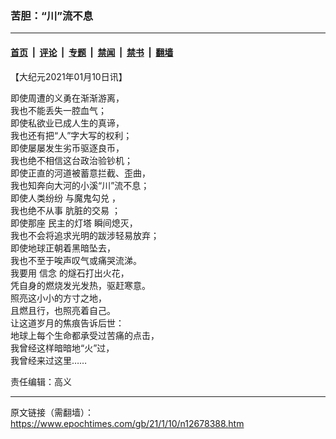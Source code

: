 ### 苦胆：“川”流不息

---

#### [首页](../../../..?n12678388) &nbsp;|&nbsp; [评论](../../../../../epoch-comment?n12678388) &nbsp;|&nbsp; [专题](../../../../../epoch-special?n12678388) &nbsp;|&nbsp; [禁闻](../../../../../epoch-news?n12678388) &nbsp;|&nbsp; [禁书](../../../../../books?n12678388) &nbsp;|&nbsp; [翻墙](https://github.com/gfw-breaker/nogfw/blob/master/README.md?n12678388)


<div class="post_content" id="artbody" itemprop="articleBody">
 <!-- article content begin -->
 <p>
  【大纪元2021年01月10日讯】
 </p>
 <p>
  即使周遭的义勇在渐渐游离，
  <br/>
  我也不能丢失一腔血气；
  <br/>
  即使私欲业已成人生的真谛，
  <br/>
  我也还有把“人”字大写的权利；
  <br/>
  即使屡屡发生劣币驱逐良币，
  <br/>
  我也绝不相信这台政治验钞机；
  <br/>
  即使正直的河道被蓄意拦截、歪曲，
  <br/>
  我也知奔向大河的小溪“川”流不息；
  <br/>
  即使人类纷纷
  <ok href="https://www.epochtimes.com/gb/tag/%E4%B8%8E%E9%AD%94%E9%AC%BC%E5%8B%BE%E5%85%91.html">
   与魔鬼勾兑
  </ok>
  ，
  <br/>
  我也绝不从事
  <ok href="https://www.epochtimes.com/gb/tag/%E8%82%AE%E8%84%8F%E7%9A%84%E4%BA%A4%E6%98%93.html">
   肮脏的交易
  </ok>
  ；
  <br/>
  即使那座
  <ok href="https://www.epochtimes.com/gb/tag/%E6%B0%91%E4%B8%BB%E7%9A%84%E7%81%AF%E5%A1%94.html">
   民主的灯塔
  </ok>
  瞬间熄灭，
  <br/>
  我也不会将追求光明的跋涉轻易放弃；
  <br/>
  即使地球正朝着黑暗坠去，
  <br/>
  我也不至于唉声叹气或痛哭流涕。
  <br/>
  我要用
  <ok href="https://www.epochtimes.com/gb/tag/%E4%BF%A1%E5%BF%B5.html">
   信念
  </ok>
  的燧石打出火花，
  <br/>
  凭自身的燃烧发光发热，驱赶寒意。
  <br/>
  照亮这小小的方寸之地，
  <br/>
  且燃且行，也照亮着自己。
  <br/>
  让这道岁月的焦痕告诉后世：
  <br/>
  地球上每个生命都承受过苦痛的点击，
  <br/>
  我曾经这样暗暗地“火”过，
  <br/>
  我曾经来过这里……
 </p>
 <p>
  责任编辑：高义
 </p>
 <!-- article content end -->
 <div id="below_article_ad">
 </div>
</div>


---

原文链接（需翻墙）：https://www.epochtimes.com/gb/21/1/10/n12678388.htm